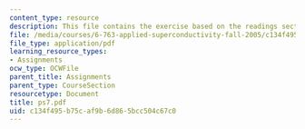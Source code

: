 ```yaml
---
content_type: resource
description: This file contains the exercise based on the readings section.
file: /media/courses/6-763-applied-superconductivity-fall-2005/c134f495b75caf9b6d865bcc504c67c0_ps7.pdf
file_type: application/pdf
learning_resource_types:
- Assignments
ocw_type: OCWFile
parent_title: Assignments
parent_type: CourseSection
resourcetype: Document
title: ps7.pdf
uid: c134f495-b75c-af9b-6d86-5bcc504c67c0
---
```

